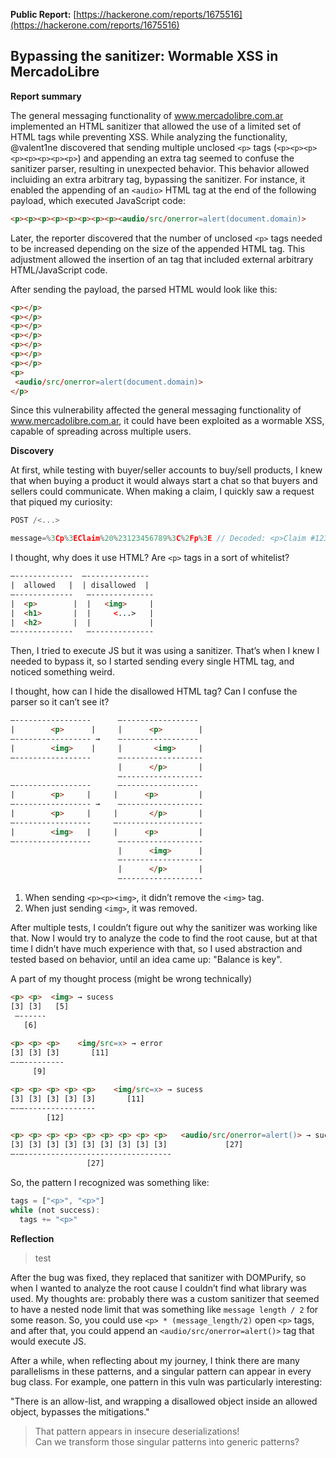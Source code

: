 **Public Report:** [https://hackerone.com/reports/1675516](https://hackerone.com/reports/1675516)

## Bypassing the sanitizer: Wormable XSS in MercadoLibre

**Report summary**

The general messaging functionality of www.mercadolibre.com.ar implemented an HTML sanitizer that allowed the use of a limited set of HTML tags while preventing XSS. While analyzing the functionality, @valent1ne discovered that sending multiple unclosed `<p>` tags (`<p><p><p><p><p><p><p><p>`) and appending an extra tag seemed to confuse the sanitizer parser, resulting in unexpected behavior.
This behavior allowed incluiding an extra arbitrary tag, bypassing the sanitizer. For instance, it enabled the appending of an `<audio>` HTML tag at the end of the following payload, which executed JavaScript code:

```html
<p><p><p><p><p><p><p><p><audio/src/onerror=alert(document.domain)>
```

Later, the reporter discovered that the number of unclosed `<p>` tags needed to be increased depending on the size of the appended HTML tag. This adjustment allowed the insertion of an <embed> tag that included external arbitrary HTML/JavaScript code.

After sending the payload, the parsed HTML would look like this:

```html
<p></p>
<p></p>
<p></p>
<p></p>
<p></p>
<p></p>
<p></p>
<p>
 <audio/src/onerror=alert(document.domain)>
</p>
```

Since this vulnerability affected the general messaging functionality of www.mercadolibre.com.ar, it could have been exploited as a wormable XSS, capable of spreading across multiple users.

**Discovery**

At first, while testing with buyer/seller accounts to buy/sell products, I knew that when buying a product it would always start a chat so that buyers and sellers could communicate. When making a claim, I quickly saw a request that piqued my curiosity:

```js
POST /<...>

message=%3Cp%3EClaim%20%23123456789%3C%2Fp%3E // Decoded: <p>Claim #123456789</p>
```

I thought, why does it use HTML? Are `<p>` tags in a sort of whitelist?

```html
—-------------  —--------------
|  allowed   |  | disallowed  |
—-------------   —--------------                  
|  <p>        |  |   <img>     |
|  <h1>       |  |     <...>   |
|  <h2>       |  |             |
—-------------   —--------------
```

Then, I tried to execute JS but it was using a sanitizer. That’s when I knew I needed to bypass it, so I started sending every single HTML tag, and noticed something weird.

I thought, how can I hide the disallowed HTML tag? Can I confuse the parser so it can’t see it?

```html
—-----------------      —-----------------
|        <p>      |     |      <p>        |
—----------------- →    —-----------------  
|        <img>    |     |       <img>     |  
—-----------------      —------------------
                        |      </p>       | 
                        —------------------
—-----------------      —-----------------
|        <p>     |     |      <p>         |
—----------------- →    —------------------  
|        <p>     |     |       </p>       |  
—-----------------     —-------------------
|        <img>   |     |      <p>         | 
—-----------------      —------------------
                        |      <img>      |
                        —------------------
                        |      </p>       |
                        —------------------
```
                       
1. When sending `<p><p><img>`, it didn’t remove the `<img>` tag.
2. When just sending `<img>`, it was removed.

After multiple tests, I couldn’t figure out why the sanitizer was working like that. Now I would try to analyze the code to find the root cause, but at that time I didn’t have much experience with that, so I used abstraction and tested based on behavior, until an idea came up: "Balance is key".

A part of my thought process (might be wrong technically)

```html
<p> <p>  <img> → sucess
[3] [3]   [5]
 —------
   [6]
 
<p> <p> <p>    <img/src=x> → error
[3] [3] [3]       [11]
–-—---------     
     [9]

<p> <p> <p> <p> <p>    <img/src=x> → sucess
[3] [3] [3] [3] [3]       [11]
–-—----------------     
        [12]

<p> <p> <p> <p> <p> <p> <p> <p> <p>   <audio/src/onerror=alert()> → sucess
[3] [3] [3] [3] [3] [3] [3] [3] [3]             [27]
–-—---------------------------------     
                 [27]
```

So, the pattern I recognized was something like:

```js
tags = ["<p>", "<p>"]
while (not success):
  tags += "<p>"
```

**Reflection**

> test

After the bug was fixed, they replaced that sanitizer with DOMPurify, so when I wanted to analyze the root cause I couldn’t find what library was used. My thoughts are: probably there was a custom sanitizer that seemed to have a nested node limit that was something like `message length / 2` for some reason. So, you could use `<p> * (message_length/2)` open `<p>` tags, and after that, you could append an `<audio/src/onerror=alert()>` tag that would execute JS. 

After a while, when reflecting about my journey, I think there are many parallelisms in these patterns, and a singular pattern can appear in every bug class. For example, one pattern in this vuln was particularly interesting: 

"There is an allow-list, and wrapping a disallowed object inside an allowed object, bypasses the mitigations."
> That pattern appears in insecure deserializations! \
> Can we transform those singular patterns into generic patterns?
